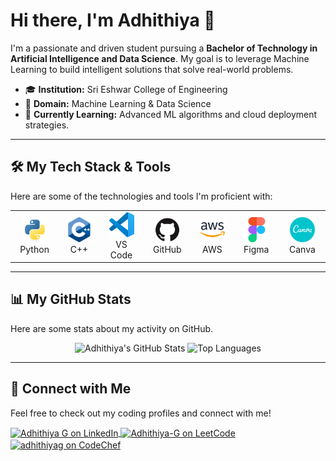 
# Hi there, I'm Adhithiya 👋



I'm a passionate and driven student pursuing a **Bachelor of Technology in Artificial Intelligence and Data Science**. My goal is to leverage Machine Learning to build intelligent solutions that solve real-world problems.

-   🎓 **Institution:** Sri Eshwar College of Engineering
-   🤖 **Domain:** Machine Learning & Data Science
-   🌱 **Currently Learning:** Advanced ML algorithms and cloud deployment strategies.

---

## 🛠️ My Tech Stack & Tools

Here are some of the technologies and tools I'm proficient with:

<table>
  <tr>
    <td align="center" width="96">
      <a href="https://www.python.org" target="_blank">
        <img src="https://raw.githubusercontent.com/devicons/devicon/master/icons/python/python-original.svg" alt="Python" width="40" height="40"/>
      </a>
      <br>Python
    </td>
    <td align="center" width="96">
      <a href="https://isocpp.org/" target="_blank">
        <img src="https://raw.githubusercontent.com/devicons/devicon/master/icons/cplusplus/cplusplus-original.svg" alt="C++" width="40" height="40"/>
      </a>
      <br>C++
    </td>
    <td align="center" width="96">
      <a href="https://code.visualstudio.com/" target="_blank">
        <img src="https://raw.githubusercontent.com/devicons/devicon/master/icons/vscode/vscode-original.svg" alt="VS Code" width="40" height="40"/>
      </a>
      <br>VS Code
    </td>
     <td align="center" width="96">
      <a href="https://github.com/" target="_blank">
        <img src="https://raw.githubusercontent.com/devicons/devicon/master/icons/github/github-original.svg" alt="GitHub" width="40" height="40"/>
      </a>
      <br>GitHub
    </td>
    <td align="center" width="96">
      <a href="https://aws.amazon.com/" target="_blank">
        <img src="https://raw.githubusercontent.com/devicons/devicon/master/icons/amazonwebservices/amazonwebservices-original-wordmark.svg" alt="AWS" width="40" height="40"/>
      </a>
      <br>AWS
    </td>
     <td align="center" width="96">
      <a href="https://www.figma.com/" target="_blank">
        <img src="https://raw.githubusercontent.com/devicons/devicon/master/icons/figma/figma-original.svg" alt="Figma" width="40" height="40"/>
      </a>
      <br>Figma
    </td>
     <td align="center" width="96">
      <a href="https://www.canva.com/" target="_blank">
        <img src="https://raw.githubusercontent.com/devicons/devicon/master/icons/canva/canva-original.svg" alt="Canva" width="40" height="40"/>
      </a>
      <br>Canva
    </td>
  </tr>
</table>

---

## 📊 My GitHub Stats

Here are some stats about my activity on GitHub.

<p align="center">
  <img src="https://github-readme-stats.vercel.app/api?username=AdhithiyaG&show_icons=true&theme=radical&hide_border=true&include_all_commits=true" alt="Adhithiya's GitHub Stats" />
  <img src="https://github-readme-stats.vercel.app/api/top-langs/?username=AdhithiyaG&layout=compact&theme=radical&hide_border=true" alt="Top Languages" />
</p>

---

## 🔗 Connect with Me

Feel free to check out my coding profiles and connect with me!

<p align="left">
   <a href="https://www.linkedin.com/in/adhithiya-g/" target="_blank">
    <img align="center" src="https://raw.githubusercontent.com/rahuldkjain/github-profile-readme-generator/master/src/images/icons/Social/linked-in-alt.svg" alt="Adhithiya G on LinkedIn" height="30" width="40" />
  </a>
  <a href="https://leetcode.com/u/Adhithiya-G/" target="blank">
    <img align="center" src="https://raw.githubusercontent.com/rahuldkjain/github-profile-readme-generator/master/src/images/icons/Social/leetcode.svg" alt="Adhithiya-G on LeetCode" height="30" width="40" />
  </a>
  <a href="https://www.codechef.com/users/adhithiyag" target="blank">
    <img align="center" src="https://cdn.jsdelivr.net/npm/simple-icons@3.1.0/icons/codechef.svg" alt="adhithiyag on CodeChef" height="30" width="40" />
  </a>
</p>
